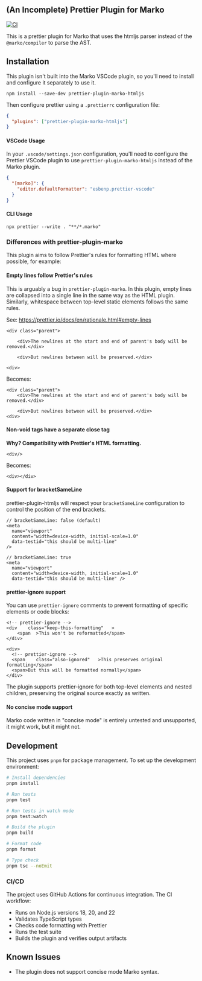 ## (An Incomplete) Prettier Plugin for Marko

[![CI](https://github.com/AngusMorton/prettier-plugin-marko-htmljs/actions/workflows/ci.yml/badge.svg)](https://github.com/AngusMorton/prettier-plugin-marko-htmljs/actions/workflows/ci.yml)

This is a prettier plugin for Marko that uses the htmljs parser instead of the `@marko/compiler` to parse the AST.

## Installation

This plugin isn't built into the Marko VSCode plugin, so you'll need to install and configure it separately to use it.

```console
npm install --save-dev prettier-plugin-marko-htmljs
```

Then configure prettier using a `.prettierrc` configuration file:

```json
{
  "plugins": ["prettier-plugin-marko-htmljs"]
}
```

#### VSCode Usage

In your `.vscode/settings.json` configuration, you'll need to configure the Prettier VSCode plugin to use `prettier-plugin-marko-htmljs` instead of the Marko plugin.

```json
{
  "[marko]": {
    "editor.defaultFormatter": "esbenp.prettier-vscode"
  }
}
```

#### CLI Usage

```console
npx prettier --write . "**/*.marko"
```

### Differences with prettier-plugin-marko

This plugin aims to follow Prettier's rules for formatting HTML where possible, for example:

#### Empty lines follow Prettier's rules

This is arguably a bug in `prettier-plugin-marko`. In this plugin, empty lines are collapsed into a single line in the same way as the HTML plugin. Similarly, whitespace between top-level static elements follows the same rules.

See: https://prettier.io/docs/en/rationale.html#empty-lines

```marko
<div class="parent">

    <div>The newlines at the start and end of parent's body will be removed.</div>

    <div>But newlines between will be preserved.</div>

<div>
```

Becomes:

```marko
<div class="parent">
    <div>The newlines at the start and end of parent's body will be removed.</div>

    <div>But newlines between will be preserved.</div>
<div>
```

#### Non-void tags have a separate close tag

**Why? Compatibility with Prettier's HTML formatting.**

```marko
<div/>
```

Becomes:

```marko
<div></div>
```

#### Support for bracketSameLine

prettier-plugin-htmljs will respect your `bracketSameLine` configuration to control the position of the end brackets.

```marko
// bracketSameLine: false (default)
<meta
  name="viewport"
  content="width=device-width, initial-scale=1.0"
  data-testid="this should be multi-line"
/>

// bracketSameLine: true
<meta
  name="viewport"
  content="width=device-width, initial-scale=1.0"
  data-testid="this should be multi-line" />
```

#### prettier-ignore support

You can use `prettier-ignore` comments to prevent formatting of specific elements or code blocks:

```marko
<!-- prettier-ignore -->
<div    class="keep-this-formatting"   >
    <span  >This won't be reformatted</span>
</div>

<div>
  <!-- prettier-ignore -->
  <span    class="also-ignored"   >This preserves original formatting</span>
  <span>But this will be formatted normally</span>
</div>
```

The plugin supports prettier-ignore for both top-level elements and nested children, preserving the original source exactly as written.

#### No concise mode support

Marko code written in "concise mode" is entirely untested and unsupported, it might work, but it might not.

## Development

This project uses `pnpm` for package management. To set up the development environment:

```bash
# Install dependencies
pnpm install

# Run tests
pnpm test

# Run tests in watch mode
pnpm test:watch

# Build the plugin
pnpm build

# Format code
pnpm format

# Type check
pnpm tsc --noEmit
```

### CI/CD

The project uses GitHub Actions for continuous integration. The CI workflow:

- Runs on Node.js versions 18, 20, and 22
- Validates TypeScript types
- Checks code formatting with Prettier
- Runs the test suite
- Builds the plugin and verifies output artifacts

## Known Issues

- The plugin does not support concise mode Marko syntax.
